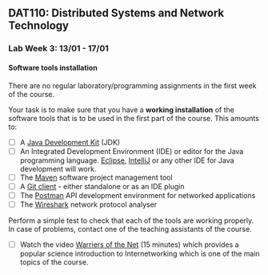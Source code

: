 ## DAT110: Distributed Systems and Network Technology

### Lab Week 3: 13/01 - 17/01

#### Software tools installation

There are no regular laboratory/programming assignments in the first week of the course.

Your task is to make sure that you have a **working installation** of the software tools that is to be used in the first part of the course. This amounts to:

- [ ] A [Java Development Kit]( https://www.oracle.com/technetwork/java/javase/downloads/jdk11-downloads-5066655.html) (JDK)
- [ ] An Integrated Development Environment (IDE) or editor for the Java programming language. [Eclipse]( https://www.eclipse.org/downloads/packages/release/2018-12/r/eclipse-ide-java-developers), [IntelliJ](https://www.jetbrains.com/idea/) or any other IDE for Java development will work.
- [ ] The [Maven](https://maven.apache.org) software project management tool
- [ ] A [Git client](https://git-scm.com/downloads) - either standalone or as an IDE plugin
- [ ] The [Postman](https://www.getpostman.com/tools) API development environment for networked applications
- [ ] The [Wireshark](https://www.wireshark.org  ) network protocol analyser

Perform a simple test to check that each of the tools are working properly. In case of problems, contact one of the teaching assistants of the course.

- [ ] Watch the video [Warriers of the Net](https://www.youtube.com/watch?v=PBWhzz_Gn10) (15 minutes) which provides a popular science introduction to Internetworking which is one of the main topics of the course.
